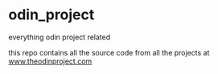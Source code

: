 odin_project
============

everything odin project related

this repo contains all the source code from all the projects at www.theodinproject.com
